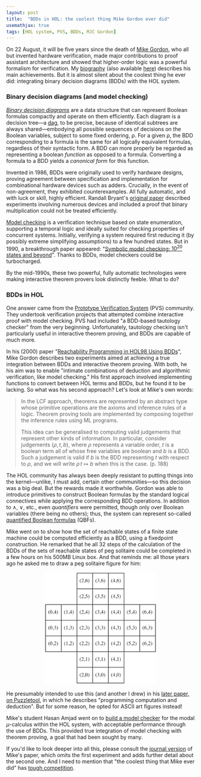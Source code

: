 ```yaml
---
layout: post
title:  "BDDs in HOL: the coolest thing Mike Gordon ever did"
usemathjax: true 
tags: [HOL system, PVS, BDDs, MJC Gordon]
---
```


On 22 August, it will be five years since the death of [Mike Gordon](https://www.cl.cam.ac.uk/archive/mjcg/), who all but invented hardware verification, made major contributions to proof assistant architecture and showed that higher-order logic was a powerful formalism for verification.
My [biography](http://doi.org/10.1098/rsbm.2018.0019) (also available [here](https://arxiv.org/abs/1806.04002)) describes his main achievements.
But it is almost silent about the coolest thing he ever did: integrating binary decision diagrams (BDDs) with the HOL system.

### Binary decision diagrams (and model checking)

[*Binary decision diagrams*](https://en.wikipedia.org/wiki/Binary_decision_diagram) are a data structure that can represent Boolean formulas compactly and operate on them efficiently.
Each diagram is a decision tree—a [dag](https://en.wikipedia.org/wiki/Directed_acyclic_graph), to be precise, because of identical subtrees are always shared—embodying
all possible sequences of decisions on the Boolean variables, 
subject to some fixed ordering, ρ.
For a given ρ, the BDD corresponding to a formula is the same for all logically equivalent formulas, regardless of their syntactic form.
A BDD can more properly be regarded as representing a boolean *function* as opposed to a formula.
Converting a formula to a BDD yields a *canonical form* for this function.

Invented in 1986, BDDs were originally used to verify hardware designs, proving agreement between specification and implementation for combinational hardware devices such as adders.
Crucially, in the event of non-agreement, they exhibited counterexamples.
All fully automatic, and with luck or skill, highly efficient.
Randall Bryant's [original paper](https://doi.org/10.1109/TC.1986.1676819) described experiments involving numerous devices and included a proof that binary multiplication could not be treated efficiently.

[Model checking](https://doi.org/10.1145/5397.5399) is a verification technique based on state enumeration, supporting a temporal logic and ideally suited for checking properties of concurrent systems.
Initially, verifying a system required first reducing it (by possibly extreme simplifying assumptions) to a few hundred states.
But in 1990, a breakthrough paper appeared: "[Symbolic model checking: $10^{20}$ states and beyond](https://doi.org/10.1109/LICS.1990.113767)".
Thanks to BDDs, model checkers could be turbocharged.

By the mid-1990s, these two powerful, fully automatic technologies were making interactive theorem provers look distinctly feeble.
What to do?

### BDDs in HOL

One answer came from the [Prototype Verification System](http://pvs.csl.sri.com/) (PVS) community.
They undertook verification projects that attempted combine interactive proof with model checking.
PVS had included "a BDD-based tautology checker" from the very beginning.
Unfortunately, tautology checking isn't particularly useful in interactive theorem proving,
and BDDs are capable of much more.

In his (2000) paper "[Reachability Programming in HOL98 Using BDDs](https://rdcu.be/cROox)",
Mike Gordon describes two experiments aimed at achieving a true integration between BDDs and interactive theorem proving.
With both, he his aim was to enable "intimate combinations of deduction and algorithmic verification, like model checking."
His first approach involved implementing functions to convert between HOL terms and BDDs, but he found it to be lacking. So what was his second approach? Let's look at Mike's own words:

> In the LCF approach, theorems are represented by an abstract type whose primitive operations are the axioms and inference rules of a logic. Theorem proving tools are implemented by composing together the inference rules using ML programs.
> 
> This idea can be generalised to computing valid judgements that represent other kinds of information. In particular, consider judgements $(\rho,t,b)$, where $\rho$ represents a variable order, $t$ is a boolean term all of whose free variables are boolean and $b$ is a BDD. Such a judgement is valid if $b$ is the BDD representing $t$ with respect to $\rho$, and we will write $\rho\, t \mapsto b$ when this is the case. (p. 188)

The HOL community has always been deeply resistant to putting things into the kernel—unlike, I must add, certain other communities—so this decision was a big deal. But the rewards made it worthwhile.
Gordon was able to introduce primitives to construct Boolean formulas by the standard logical connectives while applying the corresponding BDD operations.
In addition to $\land$, $\lor$, etc., even *quantifiers* were permitted, though only over Boolean variables (there being no others);
thus, the system can represent so-called [quantified Boolean formulas](https://en.wikipedia.org/wiki/True_quantified_Boolean_formula) (QBFs).

Mike went on to show how the set of reachable states of a finite state machine could be computed efficiently as a BDD, using a fixedpoint construction.
He remarked that he all 32 steps of the calculation of the BDDs of the sets of reachable states of peg solitaire could be completed in a few hours on his 500MB Linux box. And that reminds me: all those years ago he asked me to draw a peg solitaire figure for him:

<p style="text-align: center;"><img src="/images/peg-solitaire.png" alt="peg solitaire" width="300"/></p>

He presumably intended to use this (and another I drew) in his [later paper, on Puzzletool](https://rdcu.be/cRQVN), in which he describes "programming computation and deduction".
But for some reason, he opted for ASCII art figures instead!

Mike's student Hasan Amjad went on to [build a model checker](https://doi.org/10.48456/tr-601) for the modal $\mu$-calculus within the HOL system, with acceptable performance through the use of BDDs.
This provided true integration of model checking with theorem proving, a goal that had been sought by many.

If you'd like to look deeper into all this, please consult the
[journal version](https://doi.org/10.1112/S1461157000000693)
of Mike's paper, which omits the first experiment and adds further detail about the second one.
And I need to mention that "the coolest thing that Mike ever did" has [tough competition](https://www.cl.cam.ac.uk/events/cl75/posters/f/acjf3-screen.pdf).


